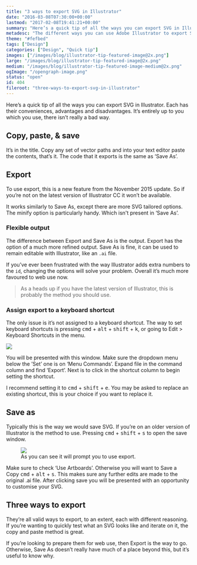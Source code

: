 ```yaml
---
title: "3 ways to export SVG in Illustrator"
date: "2016-03-08T07:30:00+00:00"
lastmod: "2017-02-08T19:41:21+00:00"
summary: "Here’s a quick tip of all the ways you can export SVG in Illustrator. Each have their conveniences, advantages and disadvantages. It’s entirely up to you which you use, there isn’t really a bad way."
metadesc: "The different ways you can use Adobe Illustrator to export SVG. Copy and paste, export and save as."
theme: "#fefbed"
tags: ["Design"]
categories: ["Design", "Quick tip"]
images: ["/images/blog/illustrator-tip-featured-image@2x.png"]
large: "/images/blog/illustrator-tip-featured-image@2x.png"
medium: "/images/blog/illustrator-tip-featured-image-medium@2x.png"
ogImage: "/opengraph-image.png"
status: "open"
id: 404
fileroot: "three-ways-to-export-svg-in-illustrator"
---
```


Here’s a quick tip of all the ways you can export SVG in Illustrator. Each has their conveniences, advantages and disadvantages. It’s entirely up to you which you use, there isn’t really a bad way.

## Copy, paste, & save
It’s in the title. Copy any set of vector paths and into your text editor paste the contents, that’s it. The code that it exports is the same as ‘Save As’.

## Export
To use export, this is a new feature from the November 2015 update. So if you’re not on the latest version of Illustrator CC it won’t be available.

It works similarly to Save As, except there are more SVG tailored options. The minify option is particularly handy. Which isn't present in ‘Save As’.

### Flexible output
The difference between Export and Save As is the output. Export has the option of a much more refined output. Save As is fine, it can be used to remain editable with Illustrator, like an `.ai` file.

If you’ve ever been frustrated with the way Illustrator adds extra numbers to the `id`, changing the options will solve your problem. Overall it’s much more favoured to web use now.

> As a heads up if you have the latest version of Illustrator, this is probably the method you should use.

### Assign export to a keyboard shortcut
The only issue is it’s not assigned to a keyboard shortcut. The way to set keyboard shortcuts is pressing <kbd>cmd</kbd> + <kbd>alt</kbd> + <kbd>shift</kbd> + <kbd>k</kbd>, or going to Edit > Keyboard Shortcuts in the menu.

<div className="article-image flex center">
  <Image src="/images/blog/keyboard-shortcuts.png" width={640} height={783} />
</div>

You will be presented with this window. Make sure the dropdown menu below the ’Set’ one is on ‘Menu Commands’. Expand file in the command column and find ‘Export’. Next is to click in the shortcut column to begin setting the shortcut.

I recommend setting it to <kbd>cmd</kbd> + <kbd>shift</kbd> + <kbd>e</kbd>. You may be asked to replace an existing shortcut, this is your choice if you want to replace it.

## Save as
Typically this is the way we would save SVG. If you’re on an older version of Illustrator is the method to use. Pressing <kbd>cmd</kbd> + <kbd>shift</kbd> + <kbd>s</kbd> to open the save window.

<figure>
<Image src="/images/blog/save-as-window.png" width={640} height={630} />
<figcaption>As you can see it will prompt you to use export.</figcaption>
</figure>

Make sure to check ‘Use Artboards’. Otherwise you will want to Save a Copy <kbd>cmd</kbd> + <kbd>alt</kbd> + <kbd>s</kbd>. This makes sure any further edits are made to the original .ai file. After clicking save you will be presented with an opportunity to customise your SVG.

## Three ways to export
They’re all valid ways to export, to an extent, each with different reasoning. If you’re wanting to quickly test what an SVG looks like and iterate on it, the copy and paste method is great.

If you’re looking to prepare them for web use, then Export is the way to go. Otherwise, Save As doesn’t really have much of a place beyond this, but it’s useful to know why.
